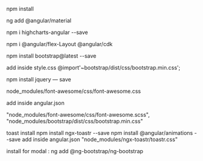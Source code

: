 npm install

ng add @angular/material

npm i highcharts-angular --save

npm i @angular/flex-Layout @angular/cdk

npm install bootstrap@latest --save

add inside style.css
 @import'~bootstrap/dist/css/bootstrap.min.css';

npm install jquery — save


node_modules/font-awesome/css/font-awesome.css

add inside angular.json 


 "node_modules/font-awesome/css/font-awesome.scss",
 "node_modules/bootstrap/dist/css/bootstrap.min.css"

toast install 
    npm install ngx-toastr --save
    npm install @angular/animations --save
add inside angular.json
    "node_modules/ngx-toastr/toastr.css"

install for modal :
 ng add @ng-bootstrap/ng-bootstrap